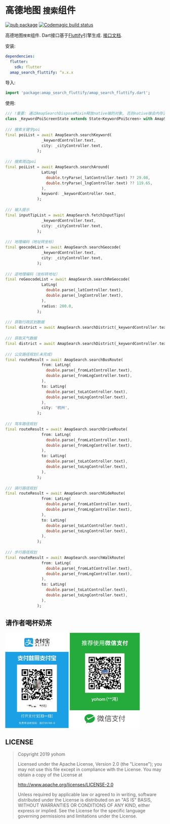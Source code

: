 # 高德地图 `搜索`组件

[![pub package](https://img.shields.io/pub/v/amap_search_fluttify.svg)](https://pub.Flutter-io.cn/packages/amap_search_fluttify)
[![Codemagic build status](https://api.codemagic.io/apps/5daae84a813e331c1ca0999e/5daae84a813e331c1ca0999d/status_badge.svg)](https://codemagic.io/apps/5daae84a813e331c1ca0999e/5daae84a813e331c1ca0999d/latest_build)

高德地图`搜索`组件. Dart接口基于[Fluttify](https://github.com/yohom/fluttify-core-example)引擎生成. [接口文档](https://fluttify-project.github.io/amap_search_fluttify/).

安装: 
```yaml
dependencies:
  flutter:
    sdk: flutter
  amap_search_fluttify: ^x.x.x
```

导入:
```dart
import 'package:amap_search_fluttify/amap_search_fluttify.dart';
```

使用:
```dart
/// !重要: 通过AmapSearchDisposeMixin释放native端的对象, 否则native端会内存泄漏!
class _KeywordPoiScreenState extends State<KeywordPoiScreen> with AmapSearchDisposeMixin {}

/// 搜索关键字poi
final poiList = await AmapSearch.searchKeyword(
                _keywordController.text,
                city: _cityController.text,
              );

/// 搜索周边poi
final poiList = await AmapSearch.searchAround(
                LatLng(
                  double.tryParse(_latController.text) ?? 29.08,
                  double.tryParse(_lngController.text) ?? 119.65,
                ),
                keyword: _keywordController.text,
              );

/// 输入提示
final inputTipList = await AmapSearch.fetchInputTips(
                _keywordController.text,
                city: _cityController.text,
              );

/// 地理编码（地址转坐标）
final geocodeList = await AmapSearch.searchGeocode(
                _keywordController.text,
                city: _cityController.text,
              );

/// 逆地理编码（坐标转地址）
final reGeocodeList = await AmapSearch.searchReGeocode(
                LatLng(
                  double.parse(_latController.text),
                  double.parse(_lngController.text),
                ),
                radius: 200.0,
              );

/// 获取行政区划数据
final district = await AmapSearch.searchDistrict(_keywordController.text);

/// 获取天气数据
final district = await AmapSearch.searchDistrict(_keywordController.text);

/// 公交路径规划(未完成)
final routeResult = await AmapSearch.searchBusRoute(
                from: LatLng(
                  double.parse(_fromLatController.text),
                  double.parse(_fromLngController.text),
                ),
                to: LatLng(
                  double.parse(_toLatController.text),
                  double.parse(_toLngController.text),
                ),
                city: '杭州',
              );

/// 驾车路径规划
final routeResult = await AmapSearch.searchDriveRoute(
                from: LatLng(
                  double.parse(_fromLatController.text),
                  double.parse(_fromLngController.text),
                ),
                to: LatLng(
                  double.parse(_toLatController.text),
                  double.parse(_toLngController.text),
                ),
              );

/// 骑行路径规划
final routeResult = await AmapSearch.searchRideRoute(
                from: LatLng(
                  double.parse(_fromLatController.text),
                  double.parse(_fromLngController.text),
                ),
                to: LatLng(
                  double.parse(_toLatController.text),
                  double.parse(_toLngController.text),
                ),
              );

/// 步行路径规划
final routeResult = await AmapSearch.searchWalkRoute(
                from: LatLng(
                  double.parse(_fromLatController.text),
                  double.parse(_fromLngController.text),
                ),
                to: LatLng(
                  double.parse(_toLatController.text),
                  double.parse(_toLngController.text),
                ),
              );
```

## 请作者喝杯奶茶
<img src="./other/1557492318.jpg" height="300">  <img src="./other/WechatIMG111.jpeg" height="300">

## LICENSE
> Copyright 2019 yohom
>   
> Licensed under the Apache License, Version 2.0 (the "License");
  you may not use this file except in compliance with the License.
  You may obtain a copy of the License at
>
>    http://www.apache.org/licenses/LICENSE-2.0
> 
>  Unless required by applicable law or agreed to in writing, software
>  distributed under the License is distributed on an "AS IS" BASIS,
>  WITHOUT WARRANTIES OR CONDITIONS OF ANY KIND, either express or implied.
>  See the License for the specific language governing permissions and
>  limitations under the License.